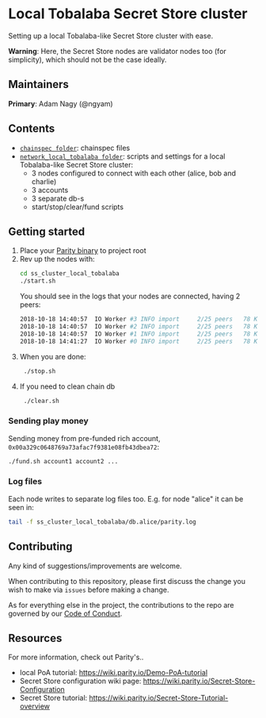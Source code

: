 # Local Tobalaba Secret Store cluster
Setting up a local Tobalaba-like Secret Store cluster with ease.


**Warning**: Here, the Secret Store nodes are validator nodes too (for simplicity), which should not be the case ideally.

## Maintainers
**Primary**: Adam Nagy (@ngyam)

## Contents

 - [`chainspec folder`](./chainspec): chainspec files
 - [`network_local_tobalaba folder`](./ss_cluster_local_tobalaba): scripts and settings for a local Tobalaba-like Secret Store cluster:
    - 3 nodes configured to connect with each other (alice, bob and charlie)
    - 3 accounts
    - 3 separate db-s
    - start/stop/clear/fund scripts

## Getting started

1. Place your [Parity binary](https://github.com/paritytech/parity-ethereum) to project root
2. Rev up the nodes with:
    ```bash
    cd ss_cluster_local_tobalaba
    ./start.sh
    ```
    You should see in the logs that your nodes are connected, having 2 peers:
    ```bash
    2018-10-18 14:40:57  IO Worker #3 INFO import     2/25 peers   78 KiB chain 229 KiB db 0 bytes queue 11 KiB sync  RPC:  0 conn,    0 req/s,    0 µs
    2018-10-18 14:40:57  IO Worker #2 INFO import     2/25 peers   78 KiB chain 229 KiB db 0 bytes queue 11 KiB sync  RPC:  0 conn,    0 req/s,    0 µs
    2018-10-18 14:40:57  IO Worker #1 INFO import     2/25 peers   78 KiB chain 229 KiB db 0 bytes queue 11 KiB sync  RPC:  0 conn,    0 req/s,    0 µs
    2018-10-18 14:41:27  IO Worker #0 INFO import     2/25 peers   78 KiB chain 229 KiB db 0 bytes queue 11 KiB sync  RPC:  0 conn,    0 req/s,    0 µs
    ```
3. When you are done:
   ```bash
    ./stop.sh
   ```
4. If you need to clean chain db
   ```bash
    ./clear.sh
   ```

### Sending play money

Sending money from pre-funded rich account, `0x00a329c0648769a73afac7f9381e08fb43dbea72`:

```bash
./fund.sh account1 account2 ...
```

### Log files
Each node writes to separate log files too.
E.g. for node "alice" it can be seen in:
```bash
tail -f ss_cluster_local_tobalaba/db.alice/parity.log
```

## Contributing

Any kind of suggestions/improvements are welcome.

When contributing to this repository, please first discuss the change you wish to make via `issues` before making a change. 

As for everything else in the project, the contributions to the repo are governed by our [Code of Conduct](./CODE_OF_CONDUCT.md).

## Resources
For more information, check out Parity's..
 - local PoA tutorial: https://wiki.parity.io/Demo-PoA-tutorial
 - Secret Store configuration wiki page: https://wiki.parity.io/Secret-Store-Configuration
 - Secret Store tutorial: https://wiki.parity.io/Secret-Store-Tutorial-overview
